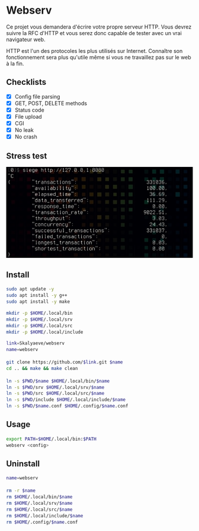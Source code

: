 # Webserv
Ce projet vous demandera d'écrire votre propre serveur HTTP. Vous devrez suivre la RFC d'HTTP et vous serez donc capable de tester avec un vrai navigateur web.

HTTP est l'un des protocoles les plus utilisés sur Internet. Connaître son fonctionnement sera plus qu'utile même si vous ne travaillez pas sur le web à la fin.

## Checklists
- [x] Config file parsing
- [x] GET, POST, DELETE methods
- [x] Status code
- [x] File upload
- [x] CGI
- [x] No leak
- [x] No crash

## Stress test
![](https://github.com/Skalyaeve/images/blob/main/screenshot/webserv.png)

## Install
```bash
sudo apt update -y
sudo apt install -y g++
sudo apt install -y make
```
```bash
mkdir -p $HOME/.local/bin
mkdir -p $HOME/.local/srv
mkdir -p $HOME/.local/src
mkdir -p $HOME/.local/include
```
```bash
link=Skalyaeve/webserv
name=webserv

git clone https://github.com/$link.git $name
cd .. && make && make clean

ln -s $PWD/$name $HOME/.local/bin/$name
ln -s $PWD/srv $HOME/.local/srv/$name
ln -s $PWD/src $HOME/.local/src/$name
ln -s $PWD/include $HOME/.local/include/$name
ln -s $PWD/$name.conf $HOME/.config/$name.conf
```

## Usage
```bash
export PATH=$HOME/.local/bin:$PATH
webserv <config>
```

## Uninstall
```bash
name=webserv

rm -r $name
rm $HOME/.local/bin/$name
rm $HOME/.local/srv/$name
rm $HOME/.local/src/$name
rm $HOME/.local/include/$name
rm $HOME/.config/$name.conf
```
